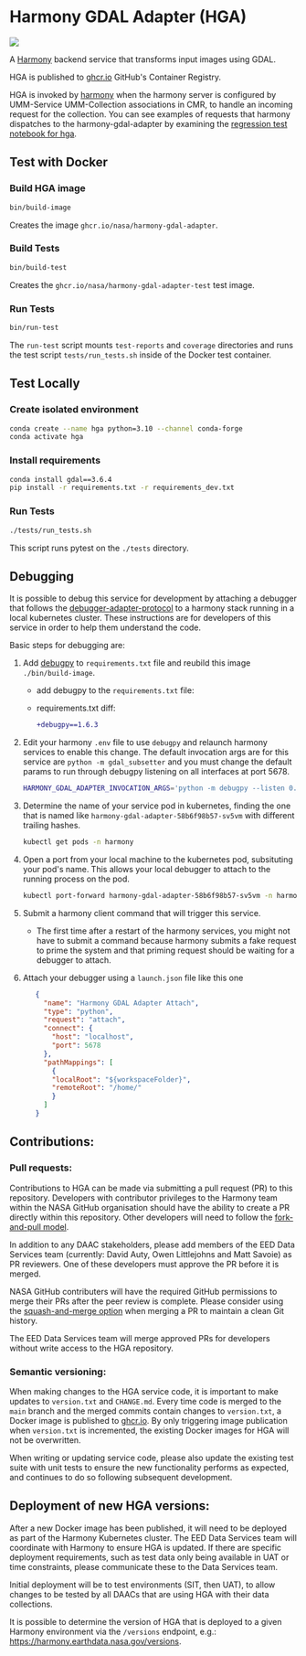 # Harmony GDAL Adapter (HGA)

![](https://data-services-github-badges.s3.amazonaws.com/cov.svg?dummy=true)

A [Harmony](https://harmony.earthdata.nasa.gov/) backend service that transforms
input images using GDAL.

HGA is published to [ghcr.io](https://github.com/nasa/harmony-gdal-adapter/pkgs/container/harmony-gdal-adapter)
GitHub's Container Registry.

HGA is invoked by [harmony](https://github.com/nasa/harmony)
when the harmony server is configured by UMM-Service UMM-Collection associations in CMR,
to handle an incoming request for the collection. You can see examples of requests that harmony dispatches to the
harmony-gdal-adapter by examining the [regression test notebook for hga](https://github.com/nasa/harmony-regression-tests/blob/main/test/hga/HGA_Regression.ipynb).


## Test with Docker

### Build HGA image
```bash
bin/build-image
```
Creates the image `ghcr.io/nasa/harmony-gdal-adapter`.

### Build Tests
```bash
bin/build-test
```
Creates the `ghcr.io/nasa/harmony-gdal-adapter-test` test image.

### Run Tests
```bash
bin/run-test
```

The `run-test` script mounts `test-reports` and `coverage` directories and runs
the test script `tests/run_tests.sh` inside of the Docker test container.


## Test Locally

### Create isolated environment

```bash
conda create --name hga python=3.10 --channel conda-forge
conda activate hga
```

### Install requirements

```bash
conda install gdal==3.6.4
pip install -r requirements.txt -r requirements_dev.txt
```

### Run Tests

```bash
./tests/run_tests.sh
```
This script runs pytest on the `./tests` directory.

## Debugging

It is possible to debug this service for development by attaching a debugger
that follows the
[debugger-adapter-protocol](https://microsoft.github.io/debug-adapter-protocol/)
to a harmony stack running in a local kubernetes cluster.  These instructions
are for developers of this service in order to help them understand the code.

Basic steps for debugging are:

1. Add [debugpy](https://github.com/microsoft/debugpy) to `requirements.txt` file and reubild this image `./bin/build-image`.
     - add debugpy to the `requirements.txt` file:

     -  requirements.txt diff:
          ```diff
          +debugpy==1.6.3
          ```

1. Edit your harmony `.env` file to use
 `debugpy` and relaunch harmony services
 to enable this change.  The default invocation args are for this service are
 `python -m gdal_subsetter` and you must change the default params to run
 through debugpy listening on all interfaces at port 5678.

    ```sh
    HARMONY_GDAL_ADAPTER_INVOCATION_ARGS='python -m debugpy --listen 0.0.0.0:5678 --wait-for-client -m gdal_subsetter'
    ```
1. Determine the name of your service pod in kubernetes, finding the one that
   is named like `harmony-gdal-adapter-58b6f98b57-sv5vm` with different
   trailing hashes.

     ```sh
     kubectl get pods -n harmony
     ```
1. Open a port from your local machine to the kubernetes pod, subsituting your
   pod's name. This allows your local debugger to attach to the running process
   on the pod.

     ```sh
     kubectl port-forward harmony-gdal-adapter-58b6f98b57-sv5vm -n harmony 5678:5678
     ```

1. Submit a harmony client command that will trigger this service.
    - The first time after a restart of the harmony services, you might not
     have to submit a command because harmony submits a fake request to prime
     the system and that priming request should be waiting for a debugger to
     attach.

1. Attach your debugger using a `launch.json` file like this one

     ```json
        {
          "name": "Harmony GDAL Adapter Attach",
          "type": "python",
          "request": "attach",
          "connect": {
            "host": "localhost",
            "port": 5678
          },
          "pathMappings": [
            {
            "localRoot": "${workspaceFolder}",
            "remoteRoot": "/home/"
            }
          ]
        }
     ```






## Contributions:

### Pull requests:

Contributions to HGA can be made via submitting a pull request (PR) to this
repository. Developers with contributor privileges to the Harmony team within
the NASA GitHub organisation should have the ability to create a PR directly
within this repository. Other developers will need to follow the
[fork-and-pull model](https://docs.github.com/en/pull-requests/collaborating-with-pull-requests/getting-started/about-collaborative-development-models#fork-and-pull-model).

In addition to any DAAC stakeholders, please add members of the EED Data
Services team (currently: David Auty, Owen Littlejohns and Matt Savoie) as PR
reviewers. One of these developers must approve the PR before it is merged.

NASA GitHub contributers will have the required GitHub permissions to merge
their PRs after the peer review is complete. Please consider using the
[squash-and-merge option](https://docs.github.com/en/pull-requests/collaborating-with-pull-requests/incorporating-changes-from-a-pull-request/about-pull-request-merges#squash-and-merge-your-pull-request-commits) when merging a PR to maintain a clean Git history.

The EED Data Services team will merge approved PRs for developers without write
access to the HGA repository.

### Semantic versioning:

When making changes to the HGA service code, it is important to make updates to
`version.txt` and `CHANGE.md`. Every time code is merged to the `main` branch
and the merged commits contain changes to `version.txt`, a Docker image is
published to [ghcr.io](https://github.com/nasa/harmony-gdal-adapter/pkgs/container/harmony-gdal-adapter).
By only triggering image publication when `version.txt` is incremented, the
existing Docker images for HGA will not be overwritten.

When writing or updating service code, please also update the existing test
suite with unit tests to ensure the new functionality performs as expected, and
continues to do so following subsequent development.

## Deployment of new HGA versions:

After a new Docker image has been published, it will need to be deployed as
part of the Harmony Kubernetes cluster. The EED Data Services team will
coordinate with Harmony to ensure HGA is updated. If there are specific
deployment requirements, such as test data only being available in UAT or time
constraints, please communicate these to the Data Services team.

Initial deployment will be to test environments (SIT, then UAT), to allow
changes to be tested by all DAACs that are using HGA with their data
collections.

It is possible to determine the version of HGA that is deployed to a given
Harmony environment via the `/versions` endpoint, e.g.:
<https://harmony.earthdata.nasa.gov/versions>.
